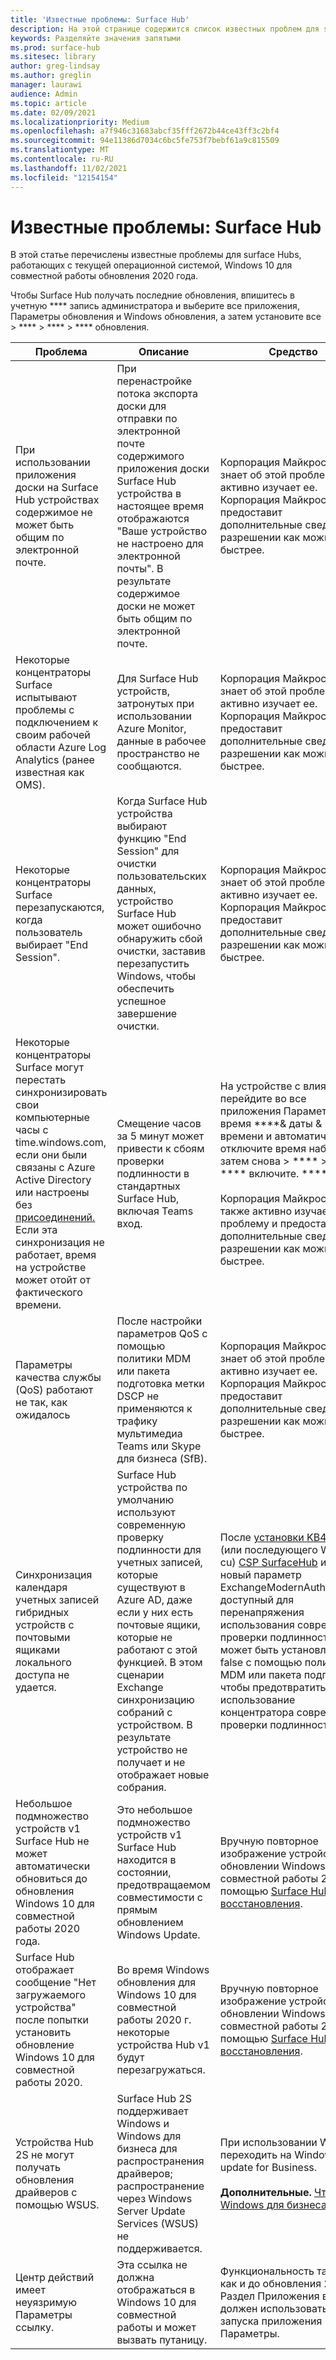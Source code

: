 ```yaml
---
title: 'Известные проблемы: Surface Hub'
description: На этой странице содержится список известных проблем для surface Hubs
keywords: Разделяйте значения запятыми
ms.prod: surface-hub
ms.sitesec: library
author: greg-lindsay
ms.author: greglin
manager: laurawi
audience: Admin
ms.topic: article
ms.date: 02/09/2021
ms.localizationpriority: Medium
ms.openlocfilehash: a7f946c31683abcf35fff2672b44ce43ff3c2bf4
ms.sourcegitcommit: 94e11386d7034c6bc5fe753f7bebf61a9c815509
ms.translationtype: MT
ms.contentlocale: ru-RU
ms.lasthandoff: 11/02/2021
ms.locfileid: "12154154"
---
```

# <a name="known-issues-surface-hub"></a>Известные проблемы: Surface Hub

В этой статье перечислены известные проблемы для surface Hubs, работающих с текущей операционной системой, Windows 10 для совместной работы обновления 2020 года.

Чтобы Surface Hub получать последние обновления, впишитесь в учетную **** запись администратора и выберите все приложения, Параметры обновления и Windows обновления, а затем установите все  >  ****  >  ****  >  **** обновления.




| Проблема                                                                                                   | Описание                                                                                                                                                                                                                                                                                                                                                                                                                             | Средство                                                                                                                                                                                                                                                                                                                                                                                                                                                                                                                            |
| ----------------------------------------------------------------------------------------------------------- | ------------------------------------------------------------------------------------------------------------------------------------------------------------------------------------------------------------------------------------------------------------------------------------------------------------------------------------------------------------------------------------------------------------------------------------------- | ------------------------------------------------------------------------------------------------------------------------------------------------------------------------------------------------------------------------------------------------------------------------------------------------------------------------------------------------------------------------------------------------------------------------------------------------------------------------------------------------------------------------------------- |
| При использовании приложения доски на Surface Hub устройствах содержимое не может быть общим по электронной почте.             | При перенастройке потока экспорта доски для отправки по электронной почте содержимого приложения доски Surface Hub устройства в настоящее время отображаются "Ваше устройство не настроено для электронной почты".  В результате содержимое доски не может быть общим по электронной почте.                                                                                                                                                                                                                   | Корпорация Майкрософт знает об этой проблеме и активно изучает ее.  Корпорация Майкрософт предоставит дополнительные сведения о разрешении как можно быстрее.                                                                                                                                                                                                                                                                                                                                                                   |
| Некоторые концентраторы Surface испытывают проблемы с подключением к своим рабочей области Azure Log Analytics (ранее известная как OMS).                                                                        | Для Surface Hub устройств, затронутых при использовании Azure Monitor, данные в рабочее пространство не сообщаются.                                                                                                                                                                                                                                      | Корпорация Майкрософт знает об этой проблеме и активно изучает ее.  Корпорация Майкрософт предоставит дополнительные сведения о разрешении как можно быстрее.                                                                                                                                                                                                                                                                                                                                                                   |
| Некоторые концентраторы Surface перезапускаются, когда пользователь выбирает "End Session".                                                                      | Когда Surface Hub устройства выбирают функцию "End Session" для очистки пользовательских данных, устройство Surface Hub может ошибочно обнаружить сбой очистки, заставив перезапустить Windows, чтобы обеспечить успешное завершение очистки.                                                                                                                                                                      | Корпорация Майкрософт знает об этой проблеме и активно изучает ее.  Корпорация Майкрософт предоставит дополнительные сведения о разрешении как можно быстрее.                                                                                                                                                                                                                                                                                                                                                                   |
| Некоторые концентраторы Surface могут перестать синхронизировать свои компьютерные часы с time.windows.com, если они были связаны с Azure Active Directory или настроены без [присоединений.](prepare-your-environment-for-surface-hub.md#device-affiliation) Если эта синхронизация не работает, время на устройстве может отойт от фактического времени.       | Смещение часов за 5 минут может привести к сбоям проверки подлинности в стандартных Surface Hub, включая Teams вход.                                                                                                                                                                     | На устройстве с влиянием перейдите во все приложения Параметры время ****& даты & времени и автоматически отключите время набора, а затем снова  >  ****  >  ****  >  **** включите. ****<br> <br>Корпорация Майкрософт также активно изучает эту проблему и предоставит дополнительные сведения о разрешении как можно быстрее.                             |
| Параметры качества службы (QoS) работают не так, как ожидалось | После настройки параметров QoS с помощью политики MDM или пакета подготовка метки DSCP не применяются к трафику мультимедиа Teams или Skype для бизнеса (SfB). | Корпорация Майкрософт знает об этой проблеме и активно изучает ее.  Корпорация Майкрософт предоставит дополнительные сведения о разрешении как можно быстрее. |
| Синхронизация календаря учетных записей гибридных устройств с почтовыми ящиками локального доступа не удается.   | Surface Hub устройства по умолчанию используют современную проверку подлинности для учетных записей, которые существуют в Azure AD, даже если у них есть почтовые ящики, которые не работают с этой функцией. В этом сценарии Exchange синхронизацию собраний с устройством. В результате устройство не получает и не отображает новые собрания.                                                                                                    | После [установки KB4598291](https://support.microsoft.com/help/4598291) (или последующего Windows cu) [CSP SurfaceHub](/windows/client-management/mdm/surfacehub-csp) имеет новый параметр ExchangeModernAuthEnabled, доступный для перенапряжения использования современной проверки подлинности. Это может быть установлено как false [](https://download.microsoft.com/download/8/3/F/83FD5089-D14E-42E3-AF7C-6FC36F80D347/ExchangeModernAuthDisabled.ppkg) с помощью политики MDM или пакета подготовка, чтобы предотвратить использование концентратора современной проверки подлинности.                                                                                                |
| Небольшое подмножество устройств v1 Surface Hub не может автоматически обновиться до обновления Windows 10 для совместной работы 2020 года.                                            | Это небольшое подмножество устройств v1 Surface Hub находится в состоянии, предотвращаемом совместимости с прямым обновлением Windows Update.                                                                                                                                          | Вручную повторное изображение устройства в обновлении Windows 10 для совместной работы 2020 с помощью [Surface Hub восстановления](surface-hub-recovery-tool.md).                                                                                                                                                                                 |
| Surface Hub отображает сообщение "Нет загружаемого устройства" после попытки установить обновление Windows 10 для совместной работы 2020.                                                                        | Во время Windows обновления для Windows 10 для совместной работы 2020 г. некоторые устройства Hub v1 будут перезагружаться.                                                                                                                                                                                                                                       | Вручную повторное изображение устройства в обновлении Windows 10 для совместной работы 2020 с помощью [Surface Hub восстановления](surface-hub-recovery-tool.md).                                                                                                                                                          |
| Устройства Hub 2S не могут получать обновления драйверов с помощью WSUS.                                             | Surface Hub 2S поддерживает Windows и Windows для бизнеса для распространения драйверов; распространение через Windows Server Update Services (WSUS) не поддерживается.                                                                                                                                                                                                                                                                      | При использовании WSUS переходить на Windows update for Business.<br> <br>**Дополнительные.** [Что Windows для бизнеса?](/windows/deployment/update/waas-manage-updates-wufb)                                                                                                                                                                                                                                                                                                                            |
| Центр действий имеет неуязримую Параметры ссылку. | Эта ссылка не должна отображаться в Windows 10 для совместной работы и может вызвать путаницу.   | Функциональность такая же, как и до обновления 2020 г.; Раздел Приложения в меню должен использоваться для запуска приложения Параметры.    |
